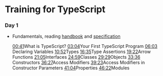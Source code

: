 # Training for TypeScript

### Day 1
- Fundamentals, reading [handbook](https://github.com/microsoft/TypeScript-Handbook/tree/master/pages) and [specification](https://github.com/microsoft/TypeScript/raw/master/doc/TypeScript%20Language%20Specification%20-%20ARCHIVED.pdf)

    [00:41](https://www.youtube.com/watch?v=NjN00cM18Z4&t=41s)​ What is TypeScript?
    [03:04](https://www.youtube.com/watch?v=NjN00cM18Z4&t=184s)​ Your First TypeScript Program
    [06:03](https://www.youtube.com/watch?v=NjN00cM18Z4&t=363s)​ Declaring Variables
    [10:52](https://www.youtube.com/watch?v=NjN00cM18Z4&t=652s)​ Types
    [16:35](https://www.youtube.com/watch?v=NjN00cM18Z4&t=995s)​ Type Assertions
    [19:22](https://www.youtube.com/watch?v=NjN00cM18Z4&t=1162s)​ Arrow Functions
    [21:05](https://www.youtube.com/watch?v=NjN00cM18Z4&t=1265s)​ Interfaces
    [24:59​](https://www.youtube.com/watch?v=NjN00cM18Z4&t=1499s) Classes
    [29:29​](https://www.youtube.com/watch?v=NjN00cM18Z4&t=1769s) Objects
    [33:36​](https://www.youtube.com/watch?v=NjN00cM18Z4&t=2016s) Constructors
    [36:27​](https://www.youtube.com/watch?v=NjN00cM18Z4&t=2187s) Access Modifiers
    [39:23](https://www.youtube.com/watch?v=NjN00cM18Z4&t=2363s)​ Access Modifiers in Constructor Parameters
    [41:04​](https://www.youtube.com/watch?v=NjN00cM18Z4&t=2464s) Properties
    [46:22](https://www.youtube.com/watch?v=NjN00cM18Z4&t=2782s)​ Modules
